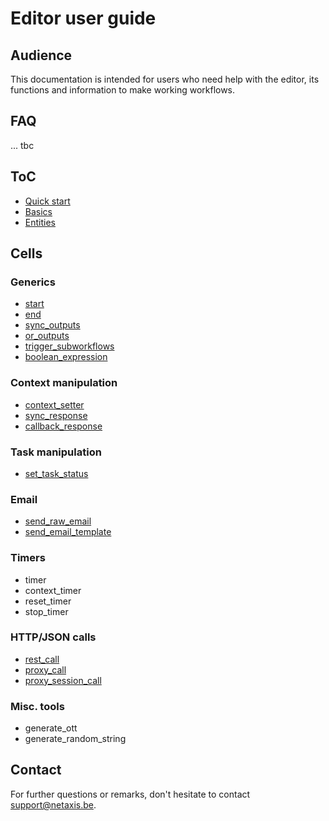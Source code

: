 # Editor user guide

## Audience

This documentation is intended for users who need help with the editor, its functions and information to make working workflows.

## FAQ

... tbc

## ToC

* [Quick start](quick_start.md)
* [Basics](./basics.html)
* [Entities](./entities.html)

## Cells

### Generics
* [start](./cells/generics.html#start)
* [end](./cells/generics.html#end)
* [sync_outputs](./cells/generics.html#sync_outputs)
* [or_outputs](./cells/generics.html#or_outputs)
* [trigger_subworkflows](./cells/generics.html#trigger_subworkflows)
* [boolean_expression](./cells/generics.html#boolean_expression)

### Context manipulation
* [context_setter](./cells/context.html#context_setter)
* [sync_response](./cells/context.html#sync_response)
* [callback_response](./cells/context.html#callback_response)

### Task manipulation
* [set_task_status](./cells/task.html#set_task_status)

### Email
* [send_raw_email](./cells/email.html#send_raw_email)
* [send_email_template](./cells/email.html#send_email_template)

### Timers
* timer
* context_timer
* reset_timer
* stop_timer

### HTTP/JSON calls
* [rest_call](./cells/http_json_call.html#rest_call)
* [proxy_call](./cells/http_json_call.html#proxy_call)
* [proxy_session_call](./cells/http_json_call.html#proxy_session_call)

### Misc. tools
* generate_ott
* generate_random_string

## Contact

For further questions or remarks, don't hesitate to contact support@netaxis.be.
